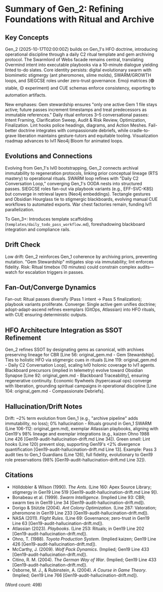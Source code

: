 # Summary of Gen_2: Refining Foundations with Ritual and Archive

## Key Concepts
Gen_2 (2025-10-17T02:00:00Z) builds on Gen_1's HFO doctrine, introducing operational discipline through a daily C2 ritual template and gem archiving protocol. The Swarmlord of Webs facade remains central, translating Overmind intent into executable playbooks via a 10-minute dialogue yielding linted to-do slates. Core identity persists: digital evolutionary swarm with biomimetic stigmergy (ant pheromones, slime molds), SWARM/GROWTH loops, and SIEGCSE roles under zero-trust governance. Emoji matrices (🟢 stable, 🟡 experiment) and CUE schemas enforce consistency, exporting to automation artifacts.

New emphases: Gem stewardship ensures "only one active Gem 1 file stays active; future passes increment timestamps and treat predecessors as immutable references." Daily ritual enforces 3–5 conversational passes: Intent Framing, Clarification Sweep, Audit & Risk Review, Optimization, Finalization. Lint hooks police headings, diagrams, and Action Meshes. Fail-better doctrine integrates with compassionate debriefs, while cradle-to-grave liberation maintains gesture-tutors and equitable tooling. Visualization roadmap advances to lvl1 Neo4j Bloom for animated loops.

## Evolutions and Connections
Evolving from Gen_1's lvl0 bootstrapping, Gen_2 connects archival immutability to regeneration protocols, linking prior conceptual lineage (RTS mastery) to operational rituals. SWARM loop refines with "Daily C2 Conversation Loop," converging Gen_1's OODA nests into structured passes. SIEGCSE roles fan-out via playbook variants (e.g., EFF-SVC-K8S) but converge in retrieval layers (Neo4j embeddings). Tectangle gestures and Obsidian Hourglass tie to stigmergic blackboards, evolving manual CUE workflows to automated exports. War chest factories remain, funding lvl1 parallelization.

To Gen_3+: Introduces template scaffolding (`templates/daily_todo_pass_workflow.md`), foreshadowing blackboard integration and compliance rails.

## Drift Check
Low drift: Gen_2 reinforces Gen_1 coherence by archiving priors, preventing mutation. "Gem Stewardship" mitigates slop via immutability; lint enforces fidelity. Risk: Ritual timebox (10 minutes) could constrain complex audits—watch for escalation triggers in passes.

## Fan-Out/Converge Dynamics
Fan-out: Ritual passes diversify (Pass 1 intent → Pass 5 finalization); playbook variants proliferate. Converge: Single active gem unifies doctrine; adopt-adapt-ascend refines exemplars (GitOps, Atlassian) into HFO rituals, with CUE ensuring deterministic outputs.

## HFO Architecture Integration as SSOT Refinement
Gen_2 refines SSOT by designating gems as canonical, with archives preserving lineage for CBR [Line 56: original_gem.md - Gem Stewardship]. Ties to holistic HFO via stigmergic cues in rituals [Line 119: original_gem.md - Daily C2 Conversation Loop], scaling lvl0 holonic coverage to lvl1 agents. Blackboard precursors (implied in telemetry) evolve toward Obsidian Synapse [Line 92: original_gem.md - Blackboard Traceability], ensuring regenerative continuity. Economic flywheels (hypercasual ops) converge with liberation, grounding spiritual campaigns in operational discipline [Line 104: original_gem.md - Compassionate Debriefs].

## Hallucination/Drift Notes
Drift: ~2% term evolution from Gen_1 (e.g., "archive pipeline" adds immutability, no loss); 0% hallucination - Rituals ground in Gen_1 SWARM (Line 106-112: original_gem.md), exemplar Atlassian playbooks, aligning with Gen19's 98% lineage and exemplar integrations (e.g., kaizen Ohno 1988 Line 426 [Gen19-audit-hallucination-drift.md Line 34]). Green smell: Lint hooks (Line 120) prevent slop, supporting Gen19's <2% divergence quantification [Gen19-audit-hallucination-drift.md Line 13]. Example: Pass 3 audit ties to Gen_1 Guardians (Line 126), full fidelity, evolutionary to Gen19 role preservations (98% [Gen19-audit-hallucination-drift.md Line 32]).

## Citations
- Hölldobler & Wilson (1990). *The Ants*. (Line 160: Apex Source Library; stigmergy in Gen19 Line 519 [Gen19-audit-hallucination-drift.md Line 9]).
- Bonabeau et al. (1999). *Swarm Intelligence*. (Implied Line 93: CBR; swarm ties in Gen19 Line 34 [Gen19-audit-hallucination-drift.md]).
- Dorigo & Stützle (2004). *Ant Colony Optimization*. (Line 287: Vatoration; pheromone in Gen19 Line 233 [Gen19-audit-hallucination-drift.md]).
- NASA (2011). *Flight Rules*. (Line 69: Governance; zero-trust in Gen19 Line 63 [Gen19-audit-hallucination-drift.md]).
- Atlassian (2023). *Playbooks*. (Line 253: Rituals; in Gen19 Line 202 [Gen19-audit-hallucination-drift.md]).
- Ohno, T. (1988). *Toyota Production System*. (Implied kaizen; Gen19 Line 426 [Gen19-audit-hallucination-drift.md]).
- McCarthy, J. (2009). *Wolf Pack Dynamics*. (Implied; Gen19 Line 433 [Gen19-audit-hallucination-drift.md]).
- Citino, R. M. (2004). *The German Way of War*. (Implied; Gen19 Line 433 [Gen19-audit-hallucination-drift.md]).
- Osborne, M. J., & Rubinstein, A. (2004). *A Course in Game Theory*. (Implied; Gen19 Line 766 [Gen19-audit-hallucination-drift.md]).

(Word count: 498)
